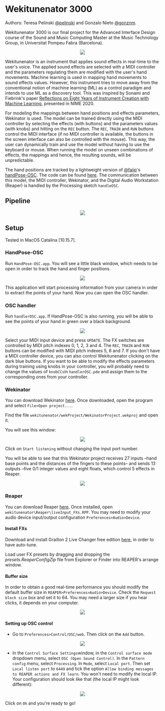 # Wekitunenator 3000
Authors: Teresa Pelinski [@pelinski](https://github.com/pelinski) and Gonzalo Nieto [@gonznm](https://github.com/gonznm).

Wekitunenator 3000 is our final project for the Advanced Interface Design course of the Sound and Music Computing Master at the Music Technology Group, in Universitat Pompeu Fabra (Barcelona).

<div style="display:block;text-align:center">
<a href="http://img.youtube.com/vi/M6bAb42s-lo/0.jpg"><img src="http://www.youtube.com/watch?v=M6bAb42s-lo"/></a>
</div>

Wekitunenator is an instrument that applies sound effects in real-time to the user's voice. The applied sound effects are selected with a MIDI controller and the parameters regulating them are modified with the user's hand movements. Machine learning is used in mapping hand movements to sound effects values. However, this instrument tries to move away from the conventional notion of machine learning (ML) as a control paradigm and intends to use ML as a discovery tool. This was inspired by Sonami and Fiebrink's paper [Reflections on Eight Years of Instrument Creation with Machine Learning](https://www.nime.org/proceedings/2020/nime2020_paper45.pdf), presented in NIME 2020.

For modeling the mappings between hand positions and effects parameters, Wekinator is used. The model can be trained directly using the MIDI controller by selecting the effects (with buttons) and the parameters values (with knobs) and hitting on the `REC` button. The `REC`, `TRAIN` and `RUN` buttons control the MIDI interface (if no MIDI controller is available, the buttons in the screen interface can also be controlled with the mouse). This way, the user can dynamically train and use the model without having to use the keyboard or mouse. When running the model on unseen combinations of effects, the mappings and hence, the resulting sounds, will be unpredictable.

The hand positions are tracked by a lightweight version of [@faiip](https://github.com/faaip/)'s [handPose-OSC](https://github.com/faaip/HandPose-OSC). The code can be found [here](https://github.com/gonski/HandPose-OSC). The communication between this model, the MIDI controller, Wekinator, and the Digital Audio Workstation (Reaper) is handled by the Processing sketch `handleOSC`. 
## Pipeline
<div style="display:block;text-align:center"><img src="./.bin/pipeline.jpeg"/></div>

## Setup
Tested in MacOS Catalina [10.15.7].

### HandPose-OSC
Run `HandPose-OSC.app`. You will see a little black window, which needs to be open in order to track the hand and finger positions.  

<div style="text-align:center"><img src="./.bin/HandPose-OSC.png"/></div>

This application will start processing information from your camera in order to extract the points of your hand. Now you can open the OSC handler.

### OSC handler
Run `handlerOSC.app`. If HandPose-OSC is also running, you will be able to see the points of your hand in green over a black background. 

<div style="text-align:center"><img src="./.bin/handlerOSC.png"/></div>

Select your MIDI input device and press `UPDATE`. The FX switches are controlled by MIDI pitch indexes 0, 1, 2, 3 and 4. The `REC`, `TRAIN` and `RUN` buttons can be modified with MIDI pitch indexes 5, 6 and 7. If you don't have a MIDI controller device, you can also control Wekitunenator clicking on the dark blue buttons. If you want to be able to modify the effects parameters during training using knobs in your controller, you will probably need to change the values of `knobCCs`in `handlerOSC.pde` and assign them to the corresponding ones from your controller. 

### Wekinator
You can download Wekinator [here](http://www.wekinator.org/downloads/). Once downloaded, open the program and select `File>Open project...`. 

Find the file `wekitunenator/wekProject/WekinatorProject.wekproj` and open it.

You will see this window:

<div style="text-align:center"><img src="./.bin/wekinator1.png"/></div>

Click on `Start listening` without changing the input port number.

You will be able to see that this Wekinator project receives 27 inputs –hand base points and the distances of the fingers to these points– and sends 13 outputs –five 0/1 integer values and eight floats, which control 5 effects in Reaper.

<div style="text-align:center"><img src="./.bin/wekinator2.png"/></div>

### Reaper
You can download Reaper [here](https://www.reaper.fm/download.php). Once installed, open `wekitunenator\Reaper\liveInput_FXs.RPP`. You may need to modify your audio device input/output configuration `Preferences>Audio>Device`.

#### Install FXs
Download and install Graillon 2 Live Changer free edition [here](https://www.auburnsounds.com/products/Graillon.html), in order to have auto-tune.

Load user FX presets by dragging and dropping the *presets.ReaperConfigZip* file from Explorer or Finder into REAPER's arrange window.


#### Buffer size
In order to obtain a good real-time performance you should modify the default buffer size in `REAPER>Preferences>Audio>Device`. Check the `Request block size` box and set it to 64. You may need a larger size if you hear clicks, it depends on your computer.
<div style="text-align:center"><img src="./.bin/buffer.png"/></div>

#### Setting up OSC control 
* Go to `Preferences>Control/OSC/web`. Then click on the `Add` button.
<div style="text-align:center"><img src="./.bin/reaper_preferences.png"/></div>

* In the `Control Surface Settings`window, in the `Control surface mode` dropdown menu, select `OSC (Open Sound Control)`. In the `Pattern config` menu, select `Processing`. In `Mode`, select `Local port`. Then set `Local listen port` to `6449` and tick the option `Allow binding messages to REAPER actions and FX learn`. You won't need to modify the local IP. Your configuration should look like that (the local IP might look different):

<div style="text-align:center"><img src="./.bin/control_surface_settings.png"/></div>

Click on `Ok` and you're ready to go!
